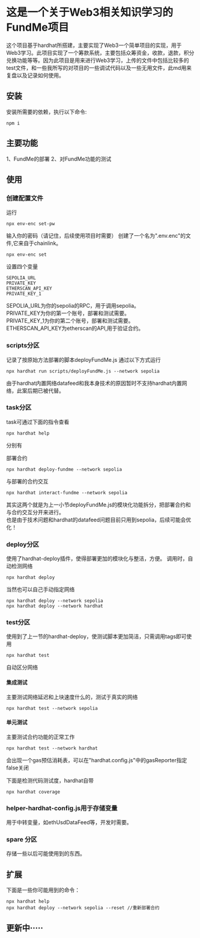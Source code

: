 # 这是一个关于Web3相关知识学习的FundMe项目

这个项目基于hardhat所搭建，主要实现了Web3一个简单项目的实现，用于Web3学习。此项目实现了一个筹款系统，主要包括众筹资金，收款，退款，积分兑换功能等等。因为此项目是用来进行Web3学习，上传的文件中包括比较多的test文件，和一些我所写的对项目的一些调试代码以及一些无用文件，此md用来复盘以及记录如何使用。

## 安装

安装所需要的依赖，执行以下命令:
```shell
npm i
```
## 主要功能

1、FundMe的部署
2、对FundMe功能的测试

## 使用
### 创建配置文件
运行

```shell
npx env-enc set-pw
```
输入你的密码（请记住，后续使用项目时需要）
创建了一个名为".env.enc"的文件,它来自于chainlink。

```shell
npx env-enc set
```
设置四个变量
```info
SEPOLIA_URL
PRIVATE_KEY
ETHERSCAN_API_KEY
PRIVATE_KEY_1
```
SEPOLIA_URL为你的sepolia的RPC，用于调用sepolia。  
PRIVATE_KEY为你的第一个账号，部署和测试需要。  
PRIVATE_KEY_1为你的第二个账号，部署和测试需要。  
ETHERSCAN_API_KEY为etherscan的API,用于验证合约。  
### scripts分区

记录了按原始方法部署的脚本deployFundMe.js
通过以下方式运行
```shell
npx hardhat run scripts/deployFundMe.js --network sepolia
```
由于hardhat内置网络datafeed和我本身技术的原因暂时不支持hardhat内置网络，此案后期已被代替。

### task分区

task可通过下面的指令查看
```shell
npx hardhat help
```

分别有

部署合约
```shell
npx hardhat deploy-fundme --network sepolia
```

与部署的合约交互
```shell
npx hardhat interact-fundme --network sepolia
```
其实这两个就是为上一小节deployFundMe.js的模块化功能拆分，把部署合约和与合约交互分开来进行。  
也是由于技术问题和hardhat的datafeed问题目前只用到sepolia，后续可能会优化！

### deploy分区
使用了hardhat-deploy插件，使得部署更加的模块化与整洁，方便。
调用时，自动检测网络
```shell
npx hardhat deploy
```
当然也可以自己手动指定网络
```shell
npx hardhat deploy --network sepolia
npx hardhat deploy --network hardhat
```

### test分区
使用到了上一节的hardhat-deploy，使测试脚本更加简洁，只需调用tags即可使用
```shell
npx hardhat test
```
自动区分网络
#### 集成测试

主要测试网络延迟和上块速度什么的，测试于真实的网络
```shell
npx hardhat test --network sepolia
```

#### 单元测试

主要测试合约功能的正常工作
```shell
npx hardhat test --network hardhat
```
会出现一个gas预估消耗表，可以在"hardhat.config.js"中的gasReporter指定false关闭



下面是检测代码测试度，hardhat自带
```shell
npx hardhat coverage
```

### helper-hardhat-config.js用于存储变量

用于中转变量，如ethUsdDataFeed等，开发时需要。

### spare 分区

存储一些以后可能使用到的东西。

## 扩展

下面是一些你可能用到的命令：
```shell
npx hardhat help
npx hardhat deploy --network sepolia --reset //重新部署合约
``` 

## 更新中·····